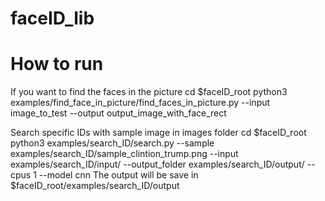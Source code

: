 # faceID_lib

# How to run
If you want to find the faces in the picture
cd $faceID_root
python3 examples/find_face_in_picture/find_faces_in_picture.py --input image_to_test --output output_image_with_face_rect

Search specific IDs with sample image in images folder
cd $faceID_root
python3 examples/search_ID/search.py --sample examples/search_ID/sample_clintion_trump.png --input examples/search_ID/input/ --output_folder examples/search_ID/output/ --cpus 1 --model cnn
The output will be save in $faceID_root/examples/search_ID/output

